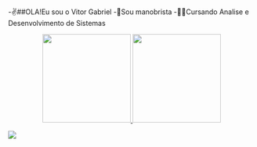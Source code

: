 -✌️##OLA!Eu sou o Vitor Gabriel
-🚗Sou manobrista
-👨‍💻Cursando Analise e Desenvolvimento de Sistemas

<div align="center">
  <a href="https://github.com/ga3501">
  <img height="180em" src="https://github-readme-stats.vercel.app/api?username=ga3501&show_icons=true&theme=dark&include_all_commits=true&count_private=true"/>
  <img height="180em" src="https://github-readme-stats.vercel.app/api/top-langs/?username=ga3501&layout=compact&langs_count=7&theme=dark"/>
</div>
  
 <div>
   
  <a href="https://instagram.com/souza_gabriel_v" target="_blank"><img src="https://img.shields.io/badge/-Instagram-%23E4405F?style=for-the-badge&logo=instagram&logoColor=white" target="_blank"></a>
  
